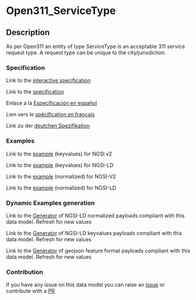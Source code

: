 # Open311_ServiceType

## Description 

As per Open311 an entity of type ServiceType is an acceptable 311 service request type. A request type can be unique to the city/jurisdiction.
### Specification

Link to the [interactive specification](https://swagger.lab.fiware.org/?url=https://smart-data-models.github.io/dataModel.IssueTracking/Open311_ServiceType/swagger.yaml)

Link to the [specification](https://smart-data-models.github.io/dataModel.IssueTracking/Open311_ServiceType/doc/spec.md)

Enlace a la [Especificación en español](https://smart-data-models.github.io/dataModel.IssueTracking/Open311_ServiceType/doc/spec_ES.md)

Lien vers le [spécification en français](https://smart-data-models.github.io/dataModel.IssueTracking/Open311_ServiceType/doc/spec_FR.md)

Link zu der [deutchen Spezifikation](https://smart-data-models.github.io/dataModel.IssueTracking/Open311_ServiceType/doc/spec_DE.md)
### Examples

Link to the [example](https://smart-data-models.github.io/dataModel.IssueTracking/Open311_ServiceType/examples/example.json) (keyvalues) for NGSI v2

Link to the [example](https://smart-data-models.github.io/dataModel.IssueTracking/Open311_ServiceType/examples/example.jsonld) (keyvalues) for NGSI-LD

Link to the [example](https://smart-data-models.github.io/dataModel.IssueTracking/Open311_ServiceType/examples/example-normalized.json) (normalized) for NGSI-V2

Link to the [example](https://smart-data-models.github.io/dataModel.IssueTracking/Open311_ServiceType/examples/example-normalized.jsonld) (normalized) for NGSI-LD
### Dynamic Examples generation

Link to the [Generator](https://smartdatamodels.org/extra/ngsi-ld_generator_v0.92.php?schemaUrl=https://raw.githubusercontent.com/smart-data-models/dataModel.IssueTracking/master/Open311_ServiceType/schema.json&email=info@smartdatamodels.org) of NGSI-LD normalized payloads compliant with this data model. Refresh for new values

Link to the [Generator](https://smartdatamodels.org/extra/ngsi-ld_generator_keyvalues_v0.92.php?schemaUrl=https://raw.githubusercontent.com/smart-data-models/dataModel.IssueTracking/master/Open311_ServiceType/schema.json&email=info@smartdatamodels.org) of NGSI-LD keyvalues payloads compliant with this data model. Refresh for new values

Link to the [Generator](https://smartdatamodels.org/extra/geojson_features_generator_v1.0.php?schemaUrl=https://raw.githubusercontent.com/smart-data-models/dataModel.IssueTracking/master/Open311_ServiceType/schema.json&email=info@smartdatamodels.org) of geojson feature format payloads compliant with this data model. Refresh for new values
### Contribution

 If you have any issue on this data model you can raise an [issue](https://github.com/smart-data-models/dataModel.IssueTracking/issues)  or contribute with a [PR](https://github.com/smart-data-models/dataModel.IssueTracking/pulls)